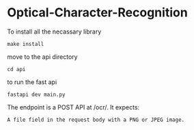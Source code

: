 # Optical-Character-Recognition

To install all the necassary library 
```
make install
```

move to the api directory 
```
cd api
```

to run the fast api
```
fastapi dev main.py
```


The endpoint is a POST API at /ocr/. It expects:

    A file field in the request body with a PNG or JPEG image.
